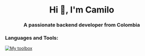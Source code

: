 <h1 align="center">Hi 👋, I'm Camilo</h1>
<h3 align="center">A passionate backend developer from Colombia</h3>

<h3 align="left">Languages and Tools:</h3>

[![My toolbox](https://skillicons.dev/icons?i=js,nodejs,express,mysql,postgre,mongodb,docker,aws,html,css)](https://skillicons.dev)

<!--
- 🔭 I’m currently working on ...
- 🌱 I’m currently learning ...
- 👯 I’m looking to collaborate on ...
- 🤔 I’m looking for help with ...
- 💬 Ask me about ...
- 📫 How to reach me: ...
- 😄 Pronouns: ...
- ⚡ Fun fact: ...
-->
